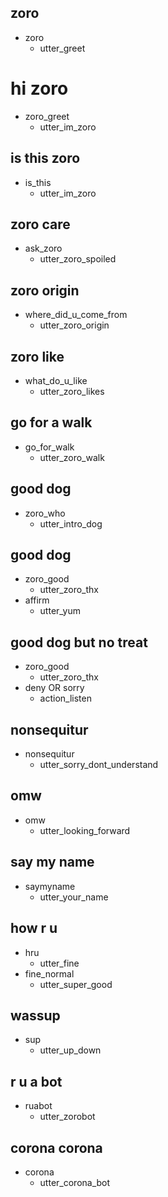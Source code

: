 ## zoro
* zoro
  - utter_greet

# hi zoro
* zoro_greet
  - utter_im_zoro

## is this zoro
* is_this
  - utter_im_zoro

## zoro care  
* ask_zoro
  - utter_zoro_spoiled

## zoro origin
* where_did_u_come_from
  - utter_zoro_origin

## zoro like
* what_do_u_like
  - utter_zoro_likes

## go for a walk
* go_for_walk
  - utter_zoro_walk

## good dog
* zoro_who
  - utter_intro_dog

## good dog
* zoro_good
  - utter_zoro_thx
* affirm
  - utter_yum

## good dog but no treat
* zoro_good
  - utter_zoro_thx
* deny OR sorry
  - action_listen

## nonsequitur
* nonsequitur
  - utter_sorry_dont_understand

## omw
* omw
  - utter_looking_forward

## say my name
* saymyname
  - utter_your_name

## how r u
* hru
  - utter_fine
* fine_normal
  - utter_super_good

## wassup
* sup
  - utter_up_down

## r u a bot
* ruabot
  - utter_zorobot

## corona corona
* corona
  - utter_corona_bot
